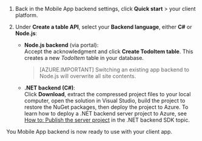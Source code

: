 
1. Back in the Mobile App backend settings, click **Quick start** > your client platform. 

2. Under **Create a table API**, select your **Backend language**, either **C#** or **Node.js**:

    + **Node.js backend** (via portal):  
    Accept the acknowledgment and click **Create TodoItem table**. This creates a new *TodoItem* table in your database.
     
        >[AZURE.IMPORTANT] Switching an existing app backend to Node.js will overwrite all site contents.

    + **.NET backend (C#)**:  
    Click **Download**, extract the compressed project files to your local computer, open the solution in Visual Studio, build the project to restore the NuGet packages, then deploy the project to Azure. To learn how to deploy a .NET backend server project to Azure, see [How to: Publish the server project](app-service-mobile-dotnet-backend-how-to-use-server-sdk.md#publish-server-project) in the .NET backend SDK topic. 
     
You Mobile App backend is now ready to use with your client app.


<!--HONumber=Apr16_HO1-->


